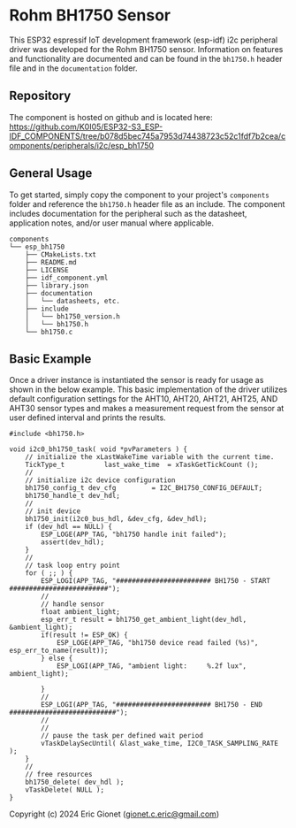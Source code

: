 # Rohm BH1750 Sensor
This ESP32 espressif IoT development framework (esp-idf) i2c peripheral driver was developed for the Rohm BH1750 sensor.  Information on features and functionality are documented and can be found in the `bh1750.h` header file and in the `documentation` folder.

## Repository
The component is hosted on github and is located here: https://github.com/K0I05/ESP32-S3_ESP-IDF_COMPONENTS/tree/b078d5bec745a7953d74438723c52c1fdf7b2cea/components/peripherals/i2c/esp_bh1750

## General Usage
To get started, simply copy the component to your project's `components` folder and reference the `bh1750.h` header file as an include.  The component includes documentation for the peripheral such as the datasheet, application notes, and/or user manual where applicable.

```
components
└── esp_bh1750
    ├── CMakeLists.txt
    ├── README.md
    ├── LICENSE
    ├── idf_component.yml
    ├── library.json
    ├── documentation
    │   └── datasheets, etc.
    ├── include
    │   └── bh1750_version.h
    │   └── bh1750.h
    └── bh1750.c
```

## Basic Example
Once a driver instance is instantiated the sensor is ready for usage as shown in the below example.   This basic implementation of the driver utilizes default configuration settings for the AHT10, AHT20, AHT21, AHT25, AND AHT30 sensor types and makes a measurement request from the sensor at user defined interval and prints the results.

```
#include <bh1750.h>

void i2c0_bh1750_task( void *pvParameters ) {
    // initialize the xLastWakeTime variable with the current time.
    TickType_t          last_wake_time  = xTaskGetTickCount ();
    //
    // initialize i2c device configuration
    bh1750_config_t dev_cfg         = I2C_BH1750_CONFIG_DEFAULT;
    bh1750_handle_t dev_hdl;
    //
    // init device
    bh1750_init(i2c0_bus_hdl, &dev_cfg, &dev_hdl);
    if (dev_hdl == NULL) {
        ESP_LOGE(APP_TAG, "bh1750 handle init failed");
        assert(dev_hdl);
    }
    //
    // task loop entry point
    for ( ;; ) {
        ESP_LOGI(APP_TAG, "######################## BH1750 - START #########################");
        //
        // handle sensor
        float ambient_light;
        esp_err_t result = bh1750_get_ambient_light(dev_hdl, &ambient_light);
        if(result != ESP_OK) {
            ESP_LOGE(APP_TAG, "bh1750 device read failed (%s)", esp_err_to_name(result));
        } else {
            ESP_LOGI(APP_TAG, "ambient light:     %.2f lux", ambient_light);

        }
        //
        ESP_LOGI(APP_TAG, "######################## BH1750 - END ###########################");
        //
        //
        // pause the task per defined wait period
        vTaskDelaySecUntil( &last_wake_time, I2C0_TASK_SAMPLING_RATE );
    }
    //
    // free resources
    bh1750_delete( dev_hdl );
    vTaskDelete( NULL );
}
```



Copyright (c) 2024 Eric Gionet (gionet.c.eric@gmail.com)